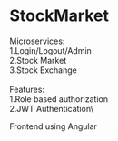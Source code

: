 # StockMarket

Microservices:\
1.Login/Logout/Admin\
2.Stock Market\
3.Stock Exchange\
\
Features:\
1.Role based authorization\
2.JWT Authentication\

Frontend using Angular
